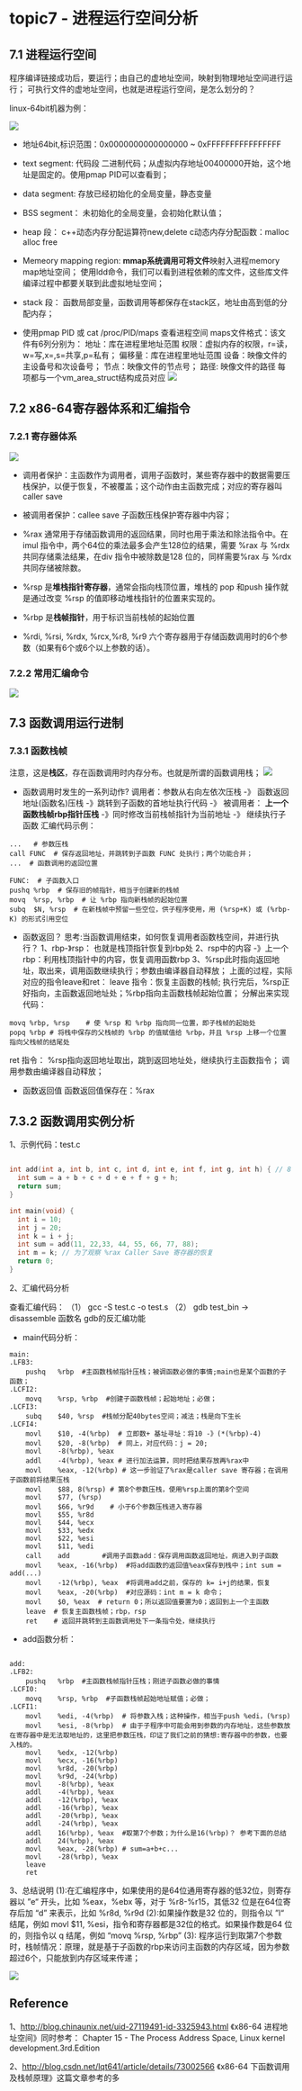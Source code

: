 # topic7 - 进程运行空间分析


## 7.1 进程运行空间
程序编译链接成功后，要运行；由自己的虚地址空间，映射到物理地址空间进行运行；
可执行文件的虚地址空间，也就是进程运行空间，是怎么划分的？

linux-64bit机器为例：

![](/assets/1_7_1.jpg)


* 地址64bit,标识范围：0x0000000000000000 ~ 0xFFFFFFFFFFFFFFFF

* text segment: 代码段
二进制代码；从虚拟内存地址00400000开始，这个地址是固定的。使用pmap PID可以查看到；

* data segment:
存放已经初始化的全局变量，静态变量

* BSS segment：
未初始化的全局变量，会初始化默认值；

* heap 段：
c++动态内存分配运算符new,delete
c动态内存分配函数：malloc alloc  free


* Memeory mapping region:
**mmap系统调用可将文件**映射入进程memory map地址空间；
使用ldd命令，我们可以看到进程依赖的库文件，这些库文件编译过程中都要关联到此虚拟地址空间；

* stack 段：
函数局部变量，函数调用等都保存在stack区，地址由高到低的分配内存；

* 使用pmap PID 或 cat /proc/PID/maps 查看进程空间
maps文件格式：该文件有6列分别为：
地址：库在进程里地址范围
权限：虚拟内存的权限，r=读，w=写,x=,s=共享,p=私有；
偏移量：库在进程里地址范围
设备：映像文件的主设备号和次设备号；
节点：映像文件的节点号；
路径: 映像文件的路径
每项都与一个vm_area_struct结构成员对应
![](/assets/1_7_2.png)

## 7.2 x86-64寄存器体系和汇编指令

### 7.2.1 寄存器体系

![](/assets/1_7_3.png)

* 调用者保护：主函数作为调用者，调用子函数时，某些寄存器中的数据需要压栈保护，以便于恢复，不被覆盖；这个动作由主函数完成；对应的寄存器叫caller save

* 被调用者保护：callee save 子函数压栈保护寄存器中内容；

* %rax 通常用于存储函数调用的返回结果，同时也用于乘法和除法指令中。在imul 指令中，两个64位的乘法最多会产生128位的结果，需要 %rax 与 %rdx 共同存储乘法结果，在div 指令中被除数是128 位的，同样需要%rax 与 %rdx 共同存储被除数。

* %rsp 是**堆栈指针寄存器**，通常会指向栈顶位置，堆栈的 pop 和push 操作就是通过改变 %rsp 的值即移动堆栈指针的位置来实现的。

* %rbp 是**栈帧指针**，用于标识当前栈帧的起始位置

* %rdi, %rsi, %rdx, %rcx,%r8, %r9 六个寄存器用于存储函数调用时的6个参数（如果有6个或6个以上参数的话）。

### 7.2.2 常用汇编命令

![](/assets/1_7_4.png)


## 7.3 函数调用运行进制
### 7.3.1 函数栈帧

注意，这是**栈区**，存在函数调用时内存分布。也就是所谓的函数调用栈；
![](/assets/1_7_5.png)


* 函数调用时发生的一系列动作?
调用者：参数从右向左依次压栈 -》 函数返回地址(函数名)压栈 -》跳转到子函数的首地址执行代码 -》 
被调用者： **上一个函数栈帧rbp指针压栈** -》同时修改当前栈帧指针为当前地址 -》 继续执行子函数
汇编代码示例：

```
...   # 参数压栈
call FUNC  # 保存返回地址，并跳转到子函数 FUNC 处执行；两个功能合并；
...  # 函数调用的返回位置

FUNC:  # 子函数入口
pushq %rbp  # 保存旧的帧指针，相当于创建新的栈帧
movq  %rsp, %rbp  # 让 %rbp 指向新栈帧的起始位置
subq  $N, %rsp  # 在新栈帧中预留一些空位，供子程序使用，用 (%rsp+K) 或 (%rbp-K) 的形式引用空位

```

* 函数返回？
思考:当函数调用结束，如何恢复调用者函数栈空间，并进行执行？
1、rbp-》rsp： 也就是栈顶指针恢复到rbp处
2、rsp中的内容 -》上一个rbp：利用栈顶指针中的内容，恢复调用函数rbp
3、%rsp此时指向返回地址，取出来，调用函数继续执行；参数由编译器自动释放；
上面的过程，实际对应的指令leave和ret：
leave 指令：恢复主函数的栈帧; 执行完后，%rsp正好指向，主函数返回地址处；%rbp指向主函数栈帧起始位置；
分解出来实现代码：

``` 
movq %rbp, %rsp    # 使 %rsp 和 %rbp 指向同一位置，即子栈帧的起始处
popq %rbp # 将栈中保存的父栈帧的 %rbp 的值赋值给 %rbp，并且 %rsp 上移一个位置指向父栈帧的结尾处

```
ret 指令： %rsp指向返回地址取出，跳到返回地址处，继续执行主函数指令； 调用参数由编译器自动释放；

* 函数返回值
函数返回值保存在：%rax 


## 7.3.2 函数调用实例分析

1、示例代码：test.c

```c++

int add(int a, int b, int c, int d, int e, int f, int g, int h) { // 8 个参数相加
  int sum = a + b + c + d + e + f + g + h;
  return sum;
}

int main(void) {
  int i = 10;
  int j = 20;
  int k = i + j; 
  int sum = add(11, 22,33, 44, 55, 66, 77, 88);
  int m = k; // 为了观察 %rax Caller Save 寄存器的恢复
  return 0;
}

```
2、汇编代码分析

查看汇编代码： 
（1） gcc -S test.c -o test.s
（2） gdb test_bin -> disassemble 函数名  gdb的反汇编功能

* main代码分析：

``` x86asm
main:
.LFB3:
	pushq	%rbp  #主函数栈帧指针压栈；被调函数必做的事情;main也是某个函数的子函数；
.LCFI2:
	movq	%rsp, %rbp  #创建子函数栈帧；起始地址；必做；
.LCFI3:
	subq	$40, %rsp  #栈帧分配40bytes空间；减法；栈是向下生长
.LCFI4:
	movl	$10, -4(%rbp)  # 立即数+ 基址寻址：将10 -》(*(%rbp)-4)
	movl	$20, -8(%rbp)  # 同上，对应代码：j = 20;
	movl	-8(%rbp), %eax 
	addl	-4(%rbp), %eax # 进行加法运算，同时把结果存放再%rax中
	movl	%eax, -12(%rbp) # 这一步验证了%rax是caller save 寄存器；在调用子函数前将结果压栈
	movl	$88, 8(%rsp) # 第8个参数压栈，使用%rsp上面的第8个空间
	movl	$77, (%rsp)  
	movl	$66, %r9d    # 小于6个参数压栈进入寄存器
	movl	$55, %r8d
	movl	$44, %ecx
	movl	$33, %edx
	movl	$22, %esi
	movl	$11, %edi
	call	add        #调用子函数add：保存调用函数返回地址，病进入到子函数
	movl	%eax, -16(%rbp)  #将add函数的返回值%eax保存到栈中；int sum = add(...)
	movl	-12(%rbp), %eax  #将调用add之前，保存的 k= i+j的结果，恢复
	movl	%eax, -20(%rbp)  #对应源码：int m = k 命令； 
	movl	$0, %eax  # return 0；所以返回值要置为0；返回到上一个主函数
	leave  # 恢复主函数栈帧；rbp，rsp
	ret    # 返回并跳转到主函数调用处下一条指令处，继续执行

```

* add函数分析：

``` x86asm

add:
.LFB2:
	pushq	%rbp  #主函数栈帧指针压栈；刚进子函数必做的事情
.LCFI0:
	movq	%rsp, %rbp  #子函数栈帧起始地址赋值；必做；
.LCFI1:
	movl	%edi, -4(%rbp)  # 将参数入栈；这种操作，相当于push %edi，(%rsp)
	movl	%esi, -8(%rbp)  # 由于子程序中可能会用到参数的内存地址，这些参数放在寄存器中是无法取地址的，这里把参数压栈，印证了我们之前的猜想:寄存器中的参数，也要入栈的。
	movl	%edx, -12(%rbp)
	movl	%ecx, -16(%rbp)
	movl	%r8d, -20(%rbp)
	movl	%r9d, -24(%rbp)
	movl	-8(%rbp), %eax
	addl	-4(%rbp), %eax  
	addl	-12(%rbp), %eax
	addl	-16(%rbp), %eax
	addl	-20(%rbp), %eax
	addl	-24(%rbp), %eax
	addl	16(%rbp), %eax  #取第7个参数；为什么是16(%rbp)？ 参考下面的总结
	addl	24(%rbp), %eax
	movl	%eax, -28(%rbp) # sum=a+b+c...
	movl	-28(%rbp), %eax
	leave
	ret

```
3、总结说明
(1):在汇编程序中，如果使用的是64位通用寄存器的低32位，则寄存器以 ”e“ 开头，比如 %eax，%ebx 等，对于 %r8-%r15，其低32 位是在64位寄存后加 “d” 来表示，比如 %r8d, %r9d
(2):如果操作数是32 位的，则指令以 ”l“ 结尾，例如 movl $11, %esi，指令和寄存器都是32位的格式。如果操作数是64 位的，则指令以 q 结尾，例如 “movq  %rsp, %rbp”
(3): 程序运行到取第7个参数时，栈帧情况：原理，就是基于子函数的rbp来访问主函数的内存区域，因为参数超过6个，只能放到内存区域来传递；

![](/assets/1_7_6.png)


## Reference
1、http://blog.chinaunix.net/uid-27119491-id-3325943.html 
   《x86-64 进程地址空间》同时参考：
    Chapter 15 - The Process Address Space, Linux kernel development.3rd.Edition
    
2、http://blog.csdn.net/lqt641/article/details/73002566
  《x86-64 下函数调用及栈帧原理》这篇文章参考的多
